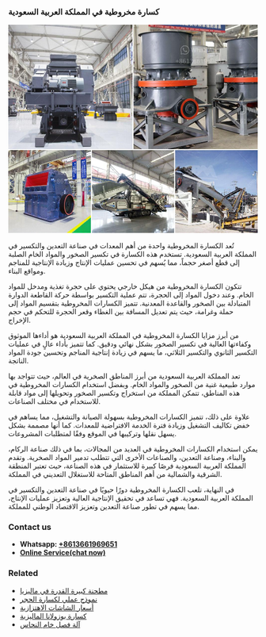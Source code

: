 <h3>كسارة مخروطية في المملكة العربية السعودية</h3><img src='1701853275.jpg' alt=''><p>تُعد الكسارة المخروطية واحدة من أهم المعدات في صناعة التعدين والتكسير في المملكة العربية السعودية. تستخدم هذه الكسارة في تكسير الصخور والمواد الخام الصلبة إلى قطع أصغر حجماً، مما يُسهم في تحسين عمليات الإنتاج وزيادة الإنتاجية للمناجم ومواقع البناء.</p><p>تتكون الكسارة المخروطية من هيكل خارجي يحتوي على حجرة تغذية ومدخل للمواد الخام. وعند دخول المواد إلى الحجرة، تتم عملية التكسير بواسطة حركة القاطعة الدوارة المتبادلة بين الصخور والقاعدة المعدنية. تتميز الكسارات المخروطية بتقسيم المواد إلى حملة وغرامة، حيث يتم تعديل المسافة بين الغطاء وقعر الحجرة للتحكم في حجم الإخراج.</p><p>من أبرز مزايا الكسارة المخروطية في المملكة العربية السعودية هو أداءها الموثوق وكفاءتها العالية في تكسير الصخور بشكل نهائي ودقيق. كما تتميز بأداء عالٍ في عمليات التكسير الثانوي والتكسير الثلاثي، ما يسهم في زيادة إنتاجية المناجم وتحسين جودة المواد الناتجة.</p><p>تعد المملكة العربية السعودية من أبرز المناطق الصخرية في العالم، حيث تتواجد بها موارد طبيعية غنية من الصخور والمواد الخام. وبفضل استخدام الكسارات المخروطية في هذه المناطق، تتمكن المملكة من استخراج وتكسير الصخور وتحويلها إلى مواد قابلة للاستخدام في مختلف الصناعات.</p><p>علاوة على ذلك، تتميز الكسارات المخروطية بسهولة الصيانة والتشغيل، مما يساهم في خفض تكاليف التشغيل وزيادة فترة الخدمة الافتراضية للمعدات. كما أنها مصممة بشكل يسهل نقلها وتركيبها في الموقع وفقًا لمتطلبات المشروعات.</p><p>يمكن استخدام الكسارات المخروطية في العديد من المجالات، بما في ذلك صناعة الركام، والبناء، وصناعة التعدين، والصناعات الأخرى التي تتطلب تدمير المواد الصخرية. وتقدم المملكة العربية السعودية فرصًا كبيرة للاستثمار في هذه الصناعة، حيث تعتبر المنطقة الشرقية والشمالية من أهم المناطق المتاحة للاستغلال التعديني في المملكة.</p><p>في النهاية، تلعب الكسارة المخروطية دورًا حيويًا في صناعة التعدين والتكسير في المملكة العربية السعودية. فهي تساعد في تحقيق الإنتاجية العالية وتعزيز عمليات الإنتاج، مما يسهم في تطور صناعة التعدين وتعزيز الاقتصاد الوطني للمملكة.</p><h3>Contact us</h3><ul><li><strong>Whatsapp:&nbsp;<a href="https://wa.me/8613661969651">+8613661969651</a></strong></li><li><a href="https://swt.shibang-china.com/?git&amp;zhl&amp;كسارة مخروطية في المملكة العربية السعودية"><strong>Online Service(chat now)</strong></a></li></ul><h3>Related</h3><ul><li><a href='مطحنة كبيرة القدرة في ماليزيا.md'>مطحنة كبيرة القدرة في ماليزيا</a></li><li><a href='نموذج عملي لكسارة الحجر.md'>نموذج عملي لكسارة الحجر</a></li><li><a href='أسعار الشاشات الاهتزازية.md'>أسعار الشاشات الاهتزازية</a></li><li><a href='كسارة بوزولانا الماليزية.md'>كسارة بوزولانا الماليزية</a></li><li><a href='آلة فصل خام النحاس.md'>آلة فصل خام النحاس</a></li></ul>